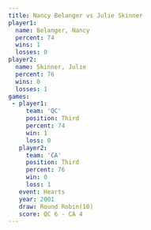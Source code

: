 ```yaml
---
title: Nancy Belanger vs Julie Skinner
player1:               
  name: Belanger, Nancy
  percent: 74          
  wins: 1              
  losses: 0            
player2:               
  name: Skinner, Julie 
  percent: 76          
  wins: 0              
  losses: 1            
games:
 - player1:         
     team: 'QC'     
     position: Third
     percent: 74    
     win: 1         
     loss: 0        
   player2:         
     team: 'CA'     
     position: Third
     percent: 76    
     win: 0         
     loss: 1        
   event: Hearts        
   year: 2001           
   draw: Round Robin(10)
   score: QC 6 - CA 4   
---
```


